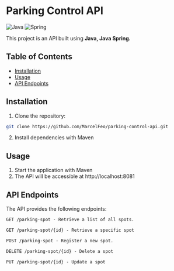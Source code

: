 # Parking Control API

![Java](https://img.shields.io/badge/java-%23ED8B00.svg?style=for-the-badge&logo=openjdk&logoColor=white)
![Spring](https://img.shields.io/badge/spring-%236DB33F.svg?style=for-the-badge&logo=spring&logoColor=white)

This project is an API built using **Java, Java Spring.**

## Table of Contents

- [Installation](#installation)
- [Usage](#usage)
- [API Endpoints](#api-endpoints)

## Installation

1. Clone the repository:

```bash
git clone https://github.com/MarcelFeo/parking-control-api.git
```

2. Install dependencies with Maven

## Usage

1. Start the application with Maven
2. The API will be accessible at http://localhost:8081


## API Endpoints
The API provides the following endpoints:

```markdown
GET /parking-spot - Retrieve a list of all spots.

GET /parking-spot/{id} - Retrieve a specific spot

POST /parking-spot - Register a new spot.

DELETE /parking-spot/{id} - Delete a spot

PUT /parking-spot/{id} - Update a spot

```



